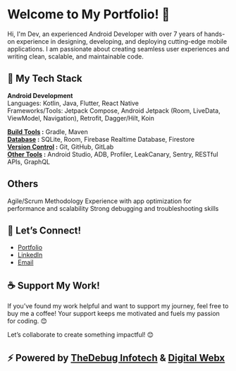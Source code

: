 # **Welcome to My Portfolio! 👋**


Hi, I'm Dev, an experienced Android Developer with over 7 years of hands-on experience in designing, developing, and deploying cutting-edge mobile applications. 
I am passionate about creating seamless user experiences and writing clean, scalable, and maintainable code.


## **🔧 My Tech Stack**

**Android Development**  
Languages: Kotlin, Java, Flutter, React Native  
Frameworks/Tools: Jetpack Compose, Android Jetpack (Room, LiveData, ViewModel, Navigation), Retrofit, Dagger/Hilt, Koin  

**<u>Build Tools</u> :** Gradle, Maven  
**<u>Database</u> :** SQLite, Room, Firebase Realtime Database, Firestore  
**<u>Version Control</u> :** Git, GitHub, GitLab  
**<u>Other Tools</u> :** Android Studio, ADB, Profiler, LeakCanary, Sentry, RESTful APIs, GraphQL

## **Others**
Agile/Scrum Methodology
Experience with app optimization for performance and scalability
Strong debugging and troubleshooting skills



## **🤝 Let’s Connect!**

- [Portfolio](https://androidbydev.github.io/portfolio)
- [LinkedIn](https://www.linkedin.com/in/androidbydev)
- [Email](mailto:saini.devo15@gmail.com)



## **☕ Support My Work!**
If you’ve found my work helpful and want to support my journey, feel free to buy me a coffee! Your support keeps me motivated and fuels my passion for coding. 😊

Let’s collaborate to create something impactful! 😊




## ⚡ Powered by [TheDebug Infotech](https://thedebug.in/) & [Digital Webx](https://www.digitalwebx.com/)







